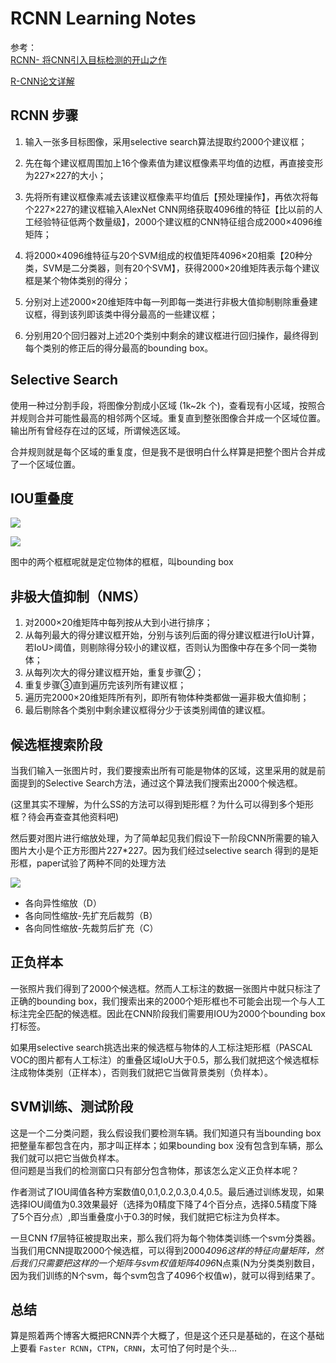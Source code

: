 RCNN Learning Notes
===================

参考：<br>
[RCNN- 将CNN引入目标检测的开山之作](https://zhuanlan.zhihu.com/p/23006190)

[R-CNN论文详解](https://blog.csdn.net/WoPawn/article/details/52133338)

## RCNN 步骤

1. 输入一张多目标图像，采用selective search算法提取约2000个建议框；

2. 先在每个建议框周围加上16个像素值为建议框像素平均值的边框，再直接变形为227×227的大小；

3. 先将所有建议框像素减去该建议框像素平均值后【预处理操作】，再依次将每个227×227的建议框输入AlexNet CNN网络获取4096维的特征【比以前的人工经验特征低两个数量级】，2000个建议框的CNN特征组合成2000×4096维矩阵；

4. 将2000×4096维特征与20个SVM组成的权值矩阵4096×20相乘【20种分类，SVM是二分类器，则有20个SVM】，获得2000×20维矩阵表示每个建议框是某个物体类别的得分；

5. 分别对上述2000×20维矩阵中每一列即每一类进行非极大值抑制剔除重叠建议框，得到该列即该类中得分最高的一些建议框；

6. 分别用20个回归器对上述20个类别中剩余的建议框进行回归操作，最终得到每个类别的修正后的得分最高的bounding box。

## Selective Search
使用一种过分割手段，将图像分割成小区域 (1k~2k 个)，查看现有小区域，按照合并规则合并可能性最高的相邻两个区域。重复直到整张图像合并成一个区域位置。输出所有曾经存在过的区域，所谓候选区域。<br>

合并规则就是每个区域的重复度，但是我不是很明白什么样算是把整个图片合并成了一个区域位置。

## IOU重叠度

![](https://pic1.zhimg.com/80/v2-6fe13f10a9cb286f06aa1e3e2a2b29bc_hd.png)

![](https://pic1.zhimg.com/80/v2-e26ffc0835bc30dede8d82989ef9e178_hd.png)

图中的两个框框呢就是定位物体的框框，叫bounding box

## 非极大值抑制（NMS）

1. 对2000×20维矩阵中每列按从大到小进行排序； 
2. 从每列最大的得分建议框开始，分别与该列后面的得分建议框进行IoU计算，若IoU>阈值，则剔除得分较小的建议框，否则认为图像中存在多个同一类物体； 
3. 从每列次大的得分建议框开始，重复步骤②； 
4. 重复步骤③直到遍历完该列所有建议框； 
5. 遍历完2000×20维矩阵所有列，即所有物体种类都做一遍非极大值抑制； 
6. 最后剔除各个类别中剩余建议框得分少于该类别阈值的建议框。

## 候选框搜索阶段

当我们输入一张图片时，我们要搜索出所有可能是物体的区域，这里采用的就是前面提到的Selective Search方法，通过这个算法我们搜索出2000个候选框。<br>

(这里其实不理解，为什么SS的方法可以得到矩形框？为什么可以得到多个矩形框？待会再查查其他资料吧)<br>

然后要对图片进行缩放处理，为了简单起见我们假设下一阶段CNN所需要的输入图片大小是个正方形图片227*227。因为我们经过selective search 得到的是矩形框，paper试验了两种不同的处理方法

![](https://pic2.zhimg.com/80/v2-59449e8409b943f384c4cc3bf789d8b9_hd.png)

* 各向异性缩放（D）
* 各向同性缩放-先扩充后裁剪（B）
* 各向同性缩放-先裁剪后扩充（C）

## 正负样本

一张照片我们得到了2000个候选框。然而人工标注的数据一张图片中就只标注了正确的bounding box，我们搜索出来的2000个矩形框也不可能会出现一个与人工标注完全匹配的候选框。因此在CNN阶段我们需要用IOU为2000个bounding box打标签。<br>

如果用selective search挑选出来的候选框与物体的人工标注矩形框（PASCAL VOC的图片都有人工标注）的重叠区域IoU大于0.5，那么我们就把这个候选框标注成物体类别（正样本），否则我们就把它当做背景类别（负样本）。

## SVM训练、测试阶段

这是一个二分类问题，我么假设我们要检测车辆。我们知道只有当bounding box把整量车都包含在内，那才叫正样本；如果bounding box 没有包含到车辆，那么我们就可以把它当做负样本。<br>
但问题是当我们的检测窗口只有部分包含物体，那该怎么定义正负样本呢？<br>

作者测试了IOU阈值各种方案数值0,0.1,0.2,0.3,0.4,0.5。最后通过训练发现，如果选择IOU阈值为0.3效果最好（选择为0精度下降了4个百分点，选择0.5精度下降了5个百分点）,即当重叠度小于0.3的时候，我们就把它标注为负样本。<br>

一旦CNN f7层特征被提取出来，那么我们将为每个物体类训练一个svm分类器。当我们用CNN提取2000个候选框，可以得到2000*4096这样的特征向量矩阵，然后我们只需要把这样的一个矩阵与svm权值矩阵4096*N点乘(N为分类类别数目，因为我们训练的N个svm，每个svm包含了4096个权值w)，就可以得到结果了。

## 总结
算是照着两个博客大概把RCNN弄个大概了，但是这个还只是基础的，在这个基础上要看 `Faster RCNN`，`CTPN`，`CRNN`，太可怕了何时是个头...